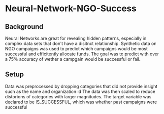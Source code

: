 # Neural-Network-NGO-Success

## Background
Neural Networks are great for revealing hidden patterns, especially in complex data sets that don't have a disitnct relationship.
Synthetic data on NGO campaigns was used to predict which campaigns would be most successful and efficitently allocate funds.
The goal was to predict with over a 75% accuracy of wether a campgain would be successful or fail.

## Setup
Data was preprocessed by dropping categories that did not provide insight such as the name and organization id
The data was then scaled to reduce distorions of categories with larger magnitudes. 
The target variable was declared to be IS_SUCCESSFUL, which was whether past campaigns were successful

